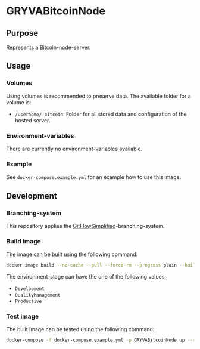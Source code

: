 # GRYVABitcoinNode

## Purpose

Represents a [Bitcoin-node](https://bitcoin.org/)-server.

## Usage

### Volumes

Using volumes is recommended to preserve data. The available folder for a volume is:

- `/userhome/.bitcoin`: Folder for all stored data and configuration of the hosted server.

### Environment-variables

There are currently no environment-variables available.

### Example

See `docker-compose.example.yml` for an example how to use this image.

## Development

### Branching-system

This repository applies the [GitFlowSimplified](https://projects.aniondev.de/CommonUtilities/Templates/ProjectTemplates/-/blob/main/Templates/Conventions/BranchingSystem/GitFlowSimplified.md)-branching-system.

### Build image

The image can be built using the following command:

``` sh
docker image build --no-cache --pull --force-rm --progress plain --build-arg EnvironmentStage=Development --tag gryvabitcoinnode:latest .
```

The environment-stage can have the one of the following values:

- `Development`
- `QualityManagement`
- `Productive`

### Test image

The built image can be tested using the following command:

``` sh
docker-compose -f docker-compose.example.yml -p GRYVABitcoinNode up --remove-orphans --force-recreate
```

